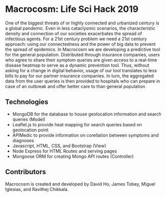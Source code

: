 # Macrocosm: Life Sci Hack 2019

One of the biggest threats of or highly connected and urbanized century is a global pandemic. Even in less cataclysmic scenarios, the characteristic density and connection of our societies exacerbates the spread of infectious agents. 
For a 21st century problem we need a 21st century approach: using our connectedness and the power of big data to prevent the spread of epidemics.
In Macrocosm we are developing a predictive tool for the general population. Distributed through insurance companies, users who agree to share their symptom queries are given access to a real-time disease heatmap to serve as a dynamic prevention tool. Thus, without asking for a change in digital behavior, usage of our tool translates to less bills to pay for our partner insurance companies.
In turn, the aggregated data from the user queries is then provided to hospitals who can prepare in case of an outbreak and offer better care to than general population

## Technologies
- MongoDB for the database to house geolocation information and search queries (Model) 
- Leaflet.js to provide heat mapping for search queries based on geolocation point
- APIMedic to provide information on corellation between symptoms and diagnoses
- Javascript, HTML, CSS, and Bootstrap (View)
- Node Express for HTML Routes and serving pages
- Mongoose ORM for creating Mongo API routes (Controller)

## Contributors
Macrocosm is created and developed by David Ho, James Tobey, Miguel Iglesias, and Ravithej Chikkala.